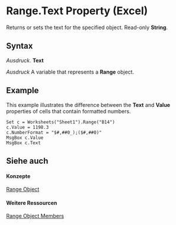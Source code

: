
# Range.Text Property (Excel)

Returns or sets the text for the specified object. Read-only  **String**.


## Syntax

 _Ausdruck_. **Text**

 _Ausdruck_ A variable that represents a **Range** object.


## Example

This example illustrates the difference between the  **Text** and **Value** properties of cells that contain formatted numbers.


```
Set c = Worksheets("Sheet1").Range("B14") 
c.Value = 1198.3 
c.NumberFormat = "$#,##0_);($#,##0)" 
MsgBox c.Value 
MsgBox c.Text
```


## Siehe auch


#### Konzepte


[Range Object](b8207778-0dcc-4570-1234-f130532cc8cd.md)
#### Weitere Ressourcen


[Range Object Members](http://msdn.microsoft.com/library/4336bf81-1e63-7e44-1792-baf366a027a7%28Office.15%29.aspx)